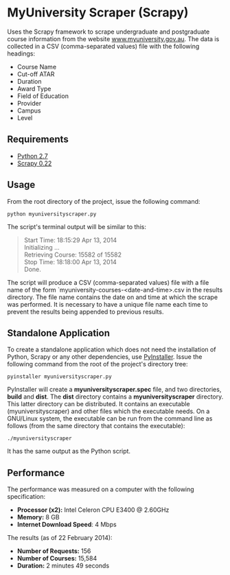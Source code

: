 # MyUniversity Scraper (Scrapy)

Uses the Scrapy framework to scrape undergraduate and postgraduate course information from the website www.myuniversity.gov.au. The data is collected in a CSV (comma-separated values) file with the following headings:

* Course Name
* Cut-off ATAR
* Duration
* Award Type
* Field of Education
* Provider
* Campus
* Level

## Requirements

* [Python 2.7](http://python.org/downloads/)
* [Scrapy 0.22](http://doc.scrapy.org/en/latest/intro/install.html)

## Usage

From the root directory of the project, issue the following command:

	python myuniversityscraper.py

The script's terminal output will be similar to this:

> Start Time:  18:15:29 Apr 13, 2014 <br>
> Initializing ... <br>
> Retrieving Course: 15582 of 15582 <br>
> Stop Time:  18:18:00 Apr 13, 2014 <br>
> Done.

The script will produce a CSV (comma-separated values) file with a file name of the form `myuniversity-courses-&lt;date-and-time&gt;.csv in the results directory. The file name contains the date on and time at which the scrape was performed. It is necessary to have a unique file name each time to prevent the results being appended to previous results.

## Standalone Application

To create a standalone application which does not need the installation of Python, Scrapy or any other dependencies, use [PyInstaller](http://pythonhosted.org/PyInstaller/#installing-using-pip). Issue the following command from the root of the project's directory tree:

	pyinstaller myuniversityscraper.py

PyInstaller will create a **myuniversityscraper.spec** file, and two directories, **build** and **dist**. The **dist** directory contains a **myuniversityscraper** directory. This latter directory can be distributed. It contains an executable (myuniversityscraper) and other files which the executable needs. On a GNU/Linux system, the executable can be run from the command line as follows (from the same directory that contains the executable):

	./myuniversityscraper

It has the same output as the Python script.

## Performance

The performance was measured on a computer with the following specification:

* __Processor (x2):__ Intel Celeron CPU E3400 @ 2.60GHz
* __Memory:__ 8 GB
* __Internet Download Speed__: 4 Mbps

The results (as of 22 February 2014):

* __Number of Requests:__ 156
* __Number of Courses:__ 15,584
* __Duration:__ 2 minutes 49 seconds